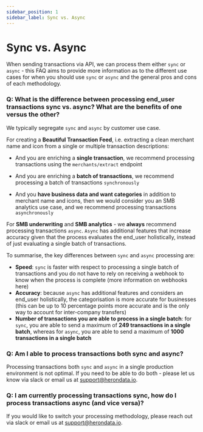 ```yaml
---
sidebar_position: 1
sidebar_label: Sync vs. Async
---
```


# Sync vs. Async

When sending transactions via API, we can process them either `sync` or `async` - this FAQ aims to provide more information as to the different use cases for when you should use `sync` or `async` and the general pros and cons of each methodology. 

### Q: What is the difference between processing end_user transactions sync vs. async? What are the benefits of one versus the other?

We typically segregate `sync` and `async` by customer use case.

For creating a **Beautiful Transaction Feed**, i.e. extracting a clean merchant name and icon from a single or multiple transaction descriptions: 

-   And you are enriching a **single transaction**, we recommend processing transactions using the  `merchants/extract` endpoint

-   And you are enriching a **batch of transactions**, we recommend processing a batch of transactions `synchronously`

-   And you **have business data and want categories** in addition to merchant name and icons, then we would consider you an SMB analytics use case, and we recommend processing transactions `asynchronously` 

For **SMB underwriting** and **SMB analytics** - we **always** recommend processing transactions `async`. `Async` has additional features that increase accuracy given that the process evaluates the end_user holistically, instead of just evaluating a single batch of transactions. 

To summarise, the key differences between `sync` and `async` processing are:
-   **Speed**: `sync` is faster with respect to processing a single batch of transactions and you do not have to rely on receiving a webhook to know when the process is complete (more information on webhooks here)
-   **Accuracy**: because `async` has additional features and considers an end_user holistically, the categorisation is more accurate for businesses (this can be up to 10 percentage points more accurate and is the only way to account for inter-company transfers)
-   **Number of transactions you are able to process in a single batch**: for `sync`, you are able to send a maximum of **249 transactions in a single batch**, whereas for `async`, you are able to send a maximum of **1000 transactions in a single batch**

### Q: Am I able to process transactions both sync and async?

Processing transactions both `sync` and `async` in a single production environment is not optimal. If you need to be able to do both - please let us know via slack or email us at [support@herondata.io](mailto:support@herondata.io).

### Q: I am currently processing transactions sync, how do I process transactions async (and vice versa)?

If you would like to switch your processing methodology, please reach out via slack or email us at [support@herondata.io](mailto:support@herondata.io). 
